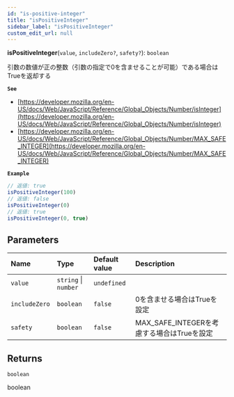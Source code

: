 ```yaml
---
id: "is-positive-integer"
title: "isPositiveInteger"
sidebar_label: "isPositiveInteger"
custom_edit_url: null
---
```


**isPositiveInteger**(`value`, `includeZero?`, `safety?`): `boolean`

引数の数値が正の整数（引数の指定で0を含ませることが可能）である場合はTrueを返却する

**`See`**

 - [https://developer.mozilla.org/en-US/docs/Web/JavaScript/Reference/Global_Objects/Number/isInteger](https://developer.mozilla.org/en-US/docs/Web/JavaScript/Reference/Global_Objects/Number/isInteger)
 - [https://developer.mozilla.org/en-US/docs/Web/JavaScript/Reference/Global_Objects/Number/MAX_SAFE_INTEGER](https://developer.mozilla.org/en-US/docs/Web/JavaScript/Reference/Global_Objects/Number/MAX_SAFE_INTEGER)

**`Example`**

```ts
// 返値: true
isPositiveInteger(100)
// 返値: false
isPositiveInteger(0)
// 返値: true
isPositiveInteger(0, true)
```

## Parameters

| Name | Type | Default value | Description |
| :------ | :------ | :------ | :------ |
| `value` | `string` \| `number` | `undefined` |  |
| `includeZero` | `boolean` | `false` | 0を含ませる場合はTrueを設定 |
| `safety` | `boolean` | `false` | MAX_SAFE_INTEGERを考慮する場合はTrueを設定 |

## Returns

`boolean`

boolean
